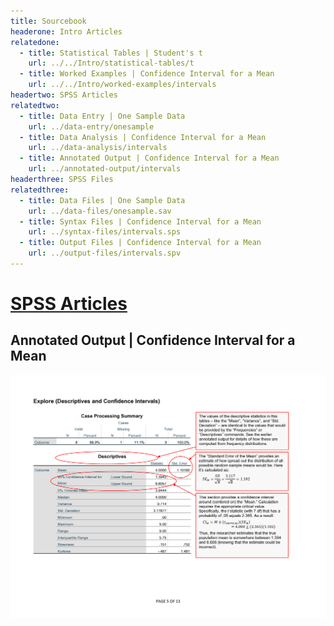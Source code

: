 ```yaml
---
title: Sourcebook
headerone: Intro Articles
relatedone:
  - title: Statistical Tables | Student's t
    url: ../../Intro/statistical-tables/t
  - title: Worked Examples | Confidence Interval for a Mean
    url: ../../Intro/worked-examples/intervals
headertwo: SPSS Articles
relatedtwo:
  - title: Data Entry | One Sample Data
    url: ../data-entry/onesample
  - title: Data Analysis | Confidence Interval for a Mean
    url: ../data-analysis/intervals
  - title: Annotated Output | Confidence Interval for a Mean
    url: ../annotated-output/intervals
headerthree: SPSS Files
relatedthree:
  - title: Data Files | One Sample Data
    url: ../data-files/onesample.sav
  - title: Syntax Files | Confidence Interval for a Mean
    url: ../syntax-files/intervals.sps
  - title: Output Files | Confidence Interval for a Mean
    url: ../output-files/intervals.spv
---
```


# [SPSS Articles](../index.md)

## Annotated Output | Confidence Interval for a Mean

<p align="center"><kbd><img src="intervals.png"></kbd></p>
